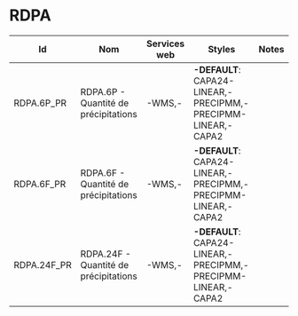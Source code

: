 # RDPA

Id | Nom | Services web | Styles | Notes
---|-----|--------------|--------|------
RDPA.6P_PR | RDPA.6P - Quantité de précipitations | -WMS,-       | **-DEFAULT**: CAPA24-LINEAR,-PRECIPMM,-PRECIPMM-LINEAR,-CAPA2 |      
RDPA.6F_PR | RDPA.6F - Quantité de précipitations | -WMS,-       | **-DEFAULT**: CAPA24-LINEAR,-PRECIPMM,-PRECIPMM-LINEAR,-CAPA2 |      
RDPA.24F_PR | RDPA.24F - Quantité de précipitations | -WMS,-       | **-DEFAULT**: CAPA24-LINEAR,-PRECIPMM,-PRECIPMM-LINEAR,-CAPA2 |      

